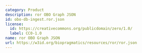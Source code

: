 ```yaml
---
category: Product
description: ror OBO Graph JSON
id: obo-db-ingest.ror.json
license:
  id: https://creativecommons.org/publicdomain/zero/1.0/
  label: CC0-1.0
name: ror OBO Graph JSON
url: https://w3id.org/biopragmatics/resources/ror/ror.json
---
```

